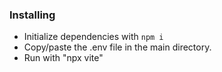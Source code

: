 ### Installing

* Initialize dependencies with `npm i`
* Copy/paste the .env file in the main directory.
* Run with "npx vite"
